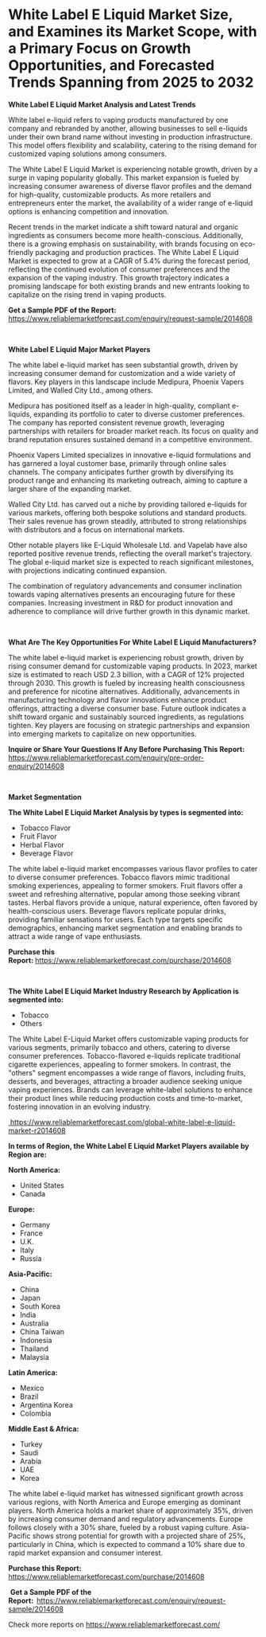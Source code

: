 <p><h1>White Label E Liquid Market Size, and Examines its Market Scope, with a Primary Focus on Growth Opportunities, and Forecasted Trends Spanning from 2025 to 2032</h1></p><p><strong>White Label E Liquid Market Analysis and Latest Trends</strong></p>
<p><p>White label e-liquid refers to vaping products manufactured by one company and rebranded by another, allowing businesses to sell e-liquids under their own brand name without investing in production infrastructure. This model offers flexibility and scalability, catering to the rising demand for customized vaping solutions among consumers.</p><p>The White Label E Liquid Market is experiencing notable growth, driven by a surge in vaping popularity globally. This market expansion is fueled by increasing consumer awareness of diverse flavor profiles and the demand for high-quality, customizable products. As more retailers and entrepreneurs enter the market, the availability of a wider range of e-liquid options is enhancing competition and innovation.</p><p>Recent trends in the market indicate a shift toward natural and organic ingredients as consumers become more health-conscious. Additionally, there is a growing emphasis on sustainability, with brands focusing on eco-friendly packaging and production practices. The White Label E Liquid Market is expected to grow at a CAGR of 5.4% during the forecast period, reflecting the continued evolution of consumer preferences and the expansion of the vaping industry. This growth trajectory indicates a promising landscape for both existing brands and new entrants looking to capitalize on the rising trend in vaping products.</p></p>
<p><strong>Get a Sample PDF of the Report:&nbsp;</strong> <a href="https://www.reliablemarketforecast.com/enquiry/request-sample/2014608?utm_campaign=1899&utm_medium=2&utm_source=Github&utm_content=ia&utm_term=17012025&utm_id=white-label-e-liquid">https://www.reliablemarketforecast.com/enquiry/request-sample/2014608</a></p>
<p>&nbsp;</p>
<p><strong>White Label E Liquid Major Market Players</strong></p>
<p><p>The white label e-liquid market has seen substantial growth, driven by increasing consumer demand for customization and a wide variety of flavors. Key players in this landscape include Medipura, Phoenix Vapers Limited, and Walled City Ltd., among others. </p><p>Medipura has positioned itself as a leader in high-quality, compliant e-liquids, expanding its portfolio to cater to diverse customer preferences. The company has reported consistent revenue growth, leveraging partnerships with retailers for broader market reach. Its focus on quality and brand reputation ensures sustained demand in a competitive environment.</p><p>Phoenix Vapers Limited specializes in innovative e-liquid formulations and has garnered a loyal customer base, primarily through online sales channels. The company anticipates further growth by diversifying its product range and enhancing its marketing outreach, aiming to capture a larger share of the expanding market.</p><p>Walled City Ltd. has carved out a niche by providing tailored e-liquids for various markets, offering both bespoke solutions and standard products. Their sales revenue has grown steadily, attributed to strong relationships with distributors and a focus on international markets.</p><p>Other notable players like E-Liquid Wholesale Ltd. and Vapelab have also reported positive revenue trends, reflecting the overall market's trajectory. The global e-liquid market size is expected to reach significant milestones, with projections indicating continued expansion.</p><p>The combination of regulatory advancements and consumer inclination towards vaping alternatives presents an encouraging future for these companies. Increasing investment in R&D for product innovation and adherence to compliance will drive further growth in this dynamic market.</p></p>
<p>&nbsp;</p>
<p><strong>What Are The Key Opportunities For White Label E Liquid Manufacturers?</strong></p>
<p><p>The white label e-liquid market is experiencing robust growth, driven by rising consumer demand for customizable vaping products. In 2023, market size is estimated to reach USD 2.3 billion, with a CAGR of 12% projected through 2030. This growth is fueled by increasing health consciousness and preference for nicotine alternatives. Additionally, advancements in manufacturing technology and flavor innovations enhance product offerings, attracting a diverse consumer base. Future outlook indicates a shift toward organic and sustainably sourced ingredients, as regulations tighten. Key players are focusing on strategic partnerships and expansion into emerging markets to capitalize on new opportunities.</p></p>
<p><strong>Inquire or Share Your Questions If Any Before Purchasing This Report:</strong> <a href="https://www.reliablemarketforecast.com/enquiry/pre-order-enquiry/2014608?utm_campaign=1899&utm_medium=2&utm_source=Github&utm_content=ia&utm_term=17012025&utm_id=white-label-e-liquid">https://www.reliablemarketforecast.com/enquiry/pre-order-enquiry/2014608</a></p>
<p>&nbsp;</p>
<p><strong>Market Segmentation</strong></p>
<p><strong>The White Label E Liquid Market Analysis by types is segmented into:</strong></p>
<p><ul><li>Tobacco Flavor</li><li>Fruit Flavor</li><li>Herbal Flavor</li><li>Beverage Flavor</li></ul></p>
<p><p>The white label e-liquid market encompasses various flavor profiles to cater to diverse consumer preferences. Tobacco flavors mimic traditional smoking experiences, appealing to former smokers. Fruit flavors offer a sweet and refreshing alternative, popular among those seeking vibrant tastes. Herbal flavors provide a unique, natural experience, often favored by health-conscious users. Beverage flavors replicate popular drinks, providing familiar sensations for users. Each type targets specific demographics, enhancing market segmentation and enabling brands to attract a wide range of vape enthusiasts.</p></p>
<p><strong>Purchase this Report:&nbsp;</strong><a href="https://www.reliablemarketforecast.com/purchase/2014608?utm_campaign=1899&utm_medium=2&utm_source=Github&utm_content=ia&utm_term=17012025&utm_id=white-label-e-liquid">https://www.reliablemarketforecast.com/purchase/2014608</a></p>
<p>&nbsp;</p>
<p><strong>The White Label E Liquid Market Industry Research by Application is segmented into:</strong></p>
<p><ul><li>Tobacco</li><li>Others</li></ul></p>
<p><p>The White Label E-Liquid Market offers customizable vaping products for various segments, primarily tobacco and others, catering to diverse consumer preferences. Tobacco-flavored e-liquids replicate traditional cigarette experiences, appealing to former smokers. In contrast, the "others" segment encompasses a wide range of flavors, including fruits, desserts, and beverages, attracting a broader audience seeking unique vaping experiences. Brands can leverage white-label solutions to enhance their product lines while reducing production costs and time-to-market, fostering innovation in an evolving industry.</p></p>
<p><a href="https://www.reliablemarketforecast.com/global-white-label-e-liquid-market-r2014608?utm_campaign=1899&utm_medium=2&utm_source=Github&utm_content=ia&utm_term=17012025&utm_id=white-label-e-liquid">&nbsp;https://www.reliablemarketforecast.com/global-white-label-e-liquid-market-r2014608</a></p>
<p><strong>In terms of Region, the White Label E Liquid Market Players available by Region are:</strong></p>
<p>
    <p> <strong> North America: </strong>
        <ul>
            <li>United States</li>
            <li>Canada</li>
        </ul>
        </p> 
    <p> <strong> Europe: </strong>
        <ul>
            <li>Germany</li>
            <li>France</li>
            <li>U.K.</li>
            <li>Italy</li>
            <li>Russia</li>
        </ul>
        </p> 
    <p> <strong> Asia-Pacific: </strong>
        <ul>
            <li>China</li>
            <li>Japan</li>
            <li>South Korea</li>
            <li>India</li>
            <li>Australia</li>
            <li>China Taiwan</li>
            <li>Indonesia</li>
            <li>Thailand</li>
            <li>Malaysia</li>
        </ul>
        </p> 
    <p> <strong> Latin America: </strong>
        <ul>
            <li>Mexico</li>
            <li>Brazil</li>
            <li>Argentina Korea</li>
            <li>Colombia</li>
        </ul>
        </p> 
    <p> <strong> Middle East & Africa: </strong>
        <ul>
            <li>Turkey</li>
            <li>Saudi</li>
            <li>Arabia</li>
            <li>UAE</li>
            <li>Korea</li>
        </ul>
    </p>
    </p>
<p><p>The white label e-liquid market has witnessed significant growth across various regions, with North America and Europe emerging as dominant players. North America holds a market share of approximately 35%, driven by increasing consumer demand and regulatory advancements. Europe follows closely with a 30% share, fueled by a robust vaping culture. Asia-Pacific shows strong potential for growth with a projected share of 25%, particularly in China, which is expected to command a 10% share due to rapid market expansion and consumer interest.</p></p>
<p><strong>Purchase this Report: </strong><a href="https://www.reliablemarketforecast.com/purchase/2014608?utm_campaign=1899&utm_medium=2&utm_source=Github&utm_content=ia&utm_term=17012025&utm_id=white-label-e-liquid">https://www.reliablemarketforecast.com/purchase/2014608</a></p>
<p>&nbsp;<strong>Get a Sample PDF of the Report:&nbsp;&nbsp;</strong><a href="https://www.reliablemarketforecast.com/enquiry/request-sample/2014608?utm_campaign=1899&utm_medium=2&utm_source=Github&utm_content=ia&utm_term=17012025&utm_id=white-label-e-liquid">https://www.reliablemarketforecast.com/enquiry/request-sample/2014608</a></p>
<p><strong></strong></p>
<p>Check more reports on <a href="https://www.reliablemarketforecast.com/?utm_campaign=1899&utm_medium=2&utm_source=Github&utm_content=ia&utm_term=17012025&utm_id=white-label-e-liquid">https://www.reliablemarketforecast.com/</a></p>
